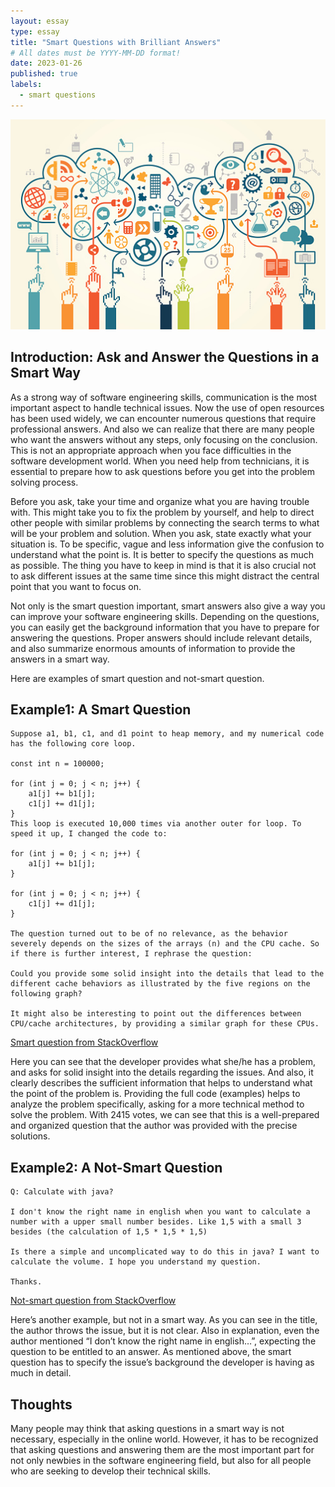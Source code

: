 ```yaml
---
layout: essay
type: essay
title: "Smart Questions with Brilliant Answers"
# All dates must be YYYY-MM-DD format!
date: 2023-01-26
published: true
labels:
  - smart questions
---
```


<img class="img-fluid" src="../img/smartquestions.jpeg">

## Introduction: Ask and Answer the Questions in a Smart Way

As a strong way of software engineering skills, communication is the most important aspect to handle technical issues. Now the use of open resources has been used widely, we can encounter numerous questions that require professional answers. And also we can realize that there are many people who want the answers without any steps, only focusing on the conclusion. This is not an appropriate approach when you face difficulties in the software development world. When you need help from technicians, it is essential to prepare how to ask questions before you get into the problem solving process. 

Before you ask, take your time and organize what you are having trouble with. This might take you to fix the problem by yourself, and help to direct other people with similar problems by connecting the search terms to what will be your problem and solution. When you ask, state exactly what your situation is. To be specific, vague and less information give the confusion to understand what the point is. It is better to specify the questions as much as possible. The thing you have to keep in mind is that it is also crucial not to ask different issues at the same time since this might distract the central point that you want to focus on. 

Not only is the smart question important, smart answers also give a way you can improve your software engineering skills. Depending on the questions, you can easily get the background information that you have to prepare for answering the questions. Proper answers should include relevant details, and also summarize enormous amounts of information to provide the answers in a smart way. 

Here are examples of smart question and not-smart question.

## Example1: A Smart Question

```
Suppose a1, b1, c1, and d1 point to heap memory, and my numerical code has the following core loop.

const int n = 100000;

for (int j = 0; j < n; j++) {
    a1[j] += b1[j];
    c1[j] += d1[j];
}
This loop is executed 10,000 times via another outer for loop. To speed it up, I changed the code to:

for (int j = 0; j < n; j++) {
    a1[j] += b1[j];
}

for (int j = 0; j < n; j++) {
    c1[j] += d1[j];
}

The question turned out to be of no relevance, as the behavior severely depends on the sizes of the arrays (n) and the CPU cache. So if there is further interest, I rephrase the question:

Could you provide some solid insight into the details that lead to the different cache behaviors as illustrated by the five regions on the following graph?

It might also be interesting to point out the differences between CPU/cache architectures, by providing a similar graph for these CPUs.

```
[Smart question from StackOverflow](https://stackoverflow.com/questions/8547778/why-are-elementwise-additions-much-faster-in-separate-loops-than-in-a-combined-l) 

Here you can see that the developer provides what she/he has a problem, and asks for solid insight into the details regarding the issues. And also, it clearly describes the sufficient information that helps to understand what the point of the problem is. Providing the full code (examples) helps to analyze the problem specifically, asking for a more technical method to solve the problem. With 2415 votes, we can see that this is a well-prepared and organized question that the author was provided with the precise solutions.

## Example2: A Not-Smart Question

```
Q: Calculate with java?

I don't know the right name in english when you want to calculate a number with a upper small number besides. Like 1,5 with a small 3 besides (the calculation of 1,5 * 1,5 * 1,5)

Is there a simple and uncomplicated way to do this in java? I want to calculate the volume. I hope you understand my question.

Thanks.
```
[Not-smart question from StackOverflow](https://stackoverflow.com/questions/7695763/calculate-with-java)

Here’s another example, but not in a smart way. As you can see in the title, the author throws the issue, but it is not clear. Also in explanation, even the author mentioned “I don’t know the right name in english…”, expecting the question to be entitled to an answer. As mentioned above, the smart question has to specify the issue’s background the developer is having as much in detail. 

## Thoughts

Many people may think that asking questions in a smart way is not necessary, especially in the online world. However, it has to be recognized that asking questions and answering them are the most important part for not only newbies in the software engineering field, but also for all people who are seeking to develop their technical skills. 
